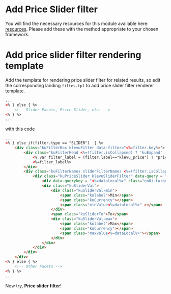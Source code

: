 # Add Price Slider filter

You will find the necessary resources for this module available here:
[resources](/modules/filter-price-slider/resources). Please add these with the
method appropriate to your chosen framework. 

# Add price slider filter rendering template

Add the template for rendering price slider filter for related results,
so edit the corresponding landing `filtes.tpl` to add price slider filter renderer template.


```html
...
<% } else { %>
    <!-- Slider Facets, Price Slider, etc. -->
<% } %>
...
```

with this code

```html
...
<% } else if(filter.type == "SLIDER")  { %>
    <div class="kuFilterBox klevuFilter data-filter="<%=filter.key%>">
        <div class="kuFilterHead <%=(filter.isCollapsed) ? 'kuExpand' : 'kuCollapse'%>">
            <% var filter_label = (filter.label=="klevu_price") ? "price" : filter.label; %>
            <%=filter_label%>
        </div>
        <div class="kuFilterNames sliderFilterNames <%=(filter.isCollapsed) ? 'kuFilterCollapse' : ''%>">                           
            <div class="kuPriceSlider klevuSliderFilter" data-query = "<%=dataLocal%>">
                <div data-querykey = "<%=dataLocal%>" class="noUi-target noUi-ltr noUi-horizontal noUi-background kuSliderFilter kuPriceRangeSliderFilter<%=dataLocal%>"></div>
                <div class="kuSliderVal">
                    <div class="kuSliderVal-min">
                        <span class="kulabel">Min</span> 
                        <span class="kuCurrency"></span>
                        <span class="minValue<%=dataLocal%>" ></span>
                    </div>
                    <span class="kuSliderTo">To</span>
                    <div class="kuSliderVal-max">
                        <span class="kulabel">Max</span> 
                        <span class="kuCurrency"></span>
                        <span class="maxValue<%=dataLocal%>"></span>
                    </div>
                </div>
            </div>
        </div>
    </div>
<% } else { %>
    <!-- Other Facets -->
<% } %>
...
```

Now try, **Price slider filter**!